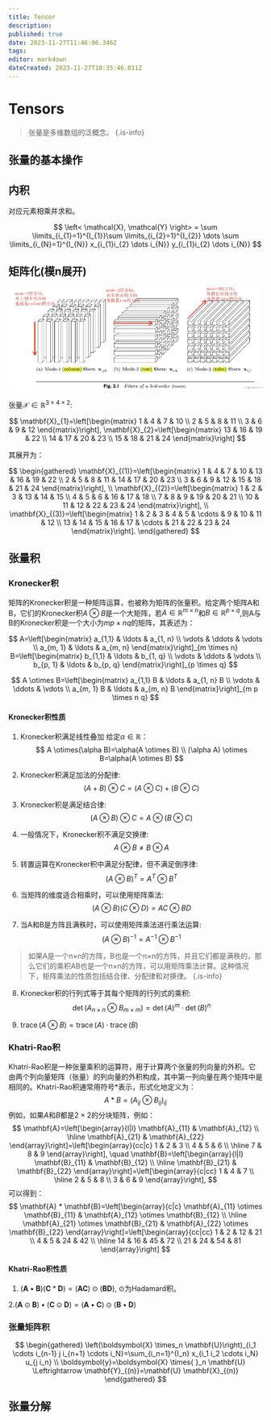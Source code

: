 ```yaml
---
title: Tensor
description: 
published: true
date: 2023-11-27T11:46:06.346Z
tags: 
editor: markdown
dateCreated: 2023-11-27T10:35:46.011Z
---
```


# Tensors

> 张量是多维数组的泛概念。
{.is-info}

## 张量的基本操作
## 内积

对应元素相乘并求和。

$$
\left< \mathcal{X}, \mathcal{Y} \right> = \sum \limits_{i_{1}=1}^{I_{1}}\sum \limits_{i_{2}=1}^{I_{2}} \dots \sum \limits_{i_{N}=1}^{I_{N}} x_{i_{1}i_{2} \dots i_{N}} y_{i_{1}i_{2} \dots i_{N}}
$$

## 矩阵化(模n展开)

<img src='/面上/模n展开.png'>

张量$\mathcal{X} \in \mathbb{R}^{3\times 4\times 2}$:

$$
\mathbf{X}_{1}=\left[\begin{matrix}
1 & 4 & 7 & 10 \\
2 & 5 & 8 & 11 \\
3 & 6 & 9 & 12
\end{matrix}\right], \mathbf{X}_{2}=\left[\begin{matrix}
13 & 16 & 19 & 22 \\
14 & 17 & 20 & 23 \\
15 & 18 & 21 & 24
\end{matrix}\right]
$$

其展开为：

$$
\begin{gathered}
\mathbf{X}_{(1)}=\left[\begin{matrix}
1 & 4 & 7 & 10 & 13 & 16 & 19 & 22 \\
2 & 5 & 8 & 11 & 14 & 17 & 20 & 23 \\
3 & 6 & 9 & 12 & 15 & 18 & 21 & 24
\end{matrix}\right], \\
\mathbf{X}_{(2)}=\left[\begin{matrix}
1 & 2 & 3 & 13 & 14 & 15 \\
4 & 5 & 6 & 16 & 17 & 18 \\
7 & 8 & 9 & 19 & 20 & 21 \\
10 & 11 & 12 & 22 & 23 & 24
\end{matrix}\right], \\
\mathbf{X}_{(3)}=\left[\begin{matrix}
1 & 2 & 3 & 4 & 5 & \cdots & 9 & 10 & 11 & 12 \\
13 & 14 & 15 & 16 & 17 & \cdots & 21 & 22 & 23 & 24
\end{matrix}\right].
\end{gathered}
$$

## 张量积
### Kronecker积

矩阵的Kronecker积是一种矩阵运算，也被称为矩阵的张量积。给定两个矩阵A和B，它们的Kronecker积$A \otimes B$是一个大矩阵，若$A \in \mathbb{R}^{m\times n}$和$B \in \mathbb{R}^{p\times q}$,则A与B的Kronecker积是一个大小为$mp \times nq$的矩阵，其表述为：

$$
A=\left[\begin{matrix}
a_{1,1} & \ldots & a_{1, n} \\
\vdots & \ddots & \vdots \\
a_{m, 1} & \ldots & a_{m, n}
\end{matrix}\right]_{m \times n} B=\left[\begin{matrix}
b_{1,1} & \ldots & b_{1, q} \\
\vdots & \ddots & \vdots \\
b_{p, 1} & \ldots & b_{p, q}
\end{matrix}\right]_{p \times q}
$$

$$
A \otimes B=\left[\begin{matrix}
a_{1,1} B & \ldots & a_{1, n} B \\
\vdots & \ddots & \vdots \\
a_{m, 1} B & \ldots & a_{m, n} B
\end{matrix}\right]_{m p \times n q}
$$

#### Kronecker积性质
1. Kronecker积满足线性叠加
给定$\alpha \in \mathbb{R}$：
$$
A \otimes(\alpha B)=\alpha(A \otimes B) \\
(\alpha A) \otimes B=\alpha(A \otimes B)
$$

2. Kronecker积满足加法的分配律: 
$$
(A+B) \otimes C=(A \otimes C)+(B \otimes C)
$$

3. Kronecker积是满足结合律: 
$$
(A \otimes B) \otimes C=A \otimes(B \otimes C)
$$

4. 一般情况下，Kronecker积不满足交换律: 
$$
A \otimes B \neq B \otimes A
$$

5. 转置运算在Kronecker积中满足分配律，但不满足倒序律: 
$$
(A \otimes B)^T=A^T \otimes B^T
$$

6. 当矩阵的维度适合相乘时，可以使用矩阵乘法:
$$
(A \otimes B)(C \otimes D)=A C \otimes B D
$$

7. 当A和B是方阵且满秩时，可以使用矩阵乘法进行乘法运算:
$$
(A \otimes B)^{-1}=A^{-1} \otimes B^{-1}
$$

> 如果A是一个n×n的方阵，B也是一个n×n的方阵，并且它们都是满秩的，那么它们的乘积AB也是一个n×n的方阵，可以用矩阵乘法计算。这种情况下，矩阵乘法的性质包括结合律、分配律和对换律。
{.is-info}

8. Kronecker积的行列式等于其每个矩阵的行列式的乘积:
$$
\operatorname{det}\left(A_{n \times n} \otimes B_{m \times m}\right)=\operatorname{det}(A)^m \cdot \operatorname{det}(B)^n
$$

9. $\operatorname{trace}(A \otimes B)=\operatorname{trace}(A) \cdot \operatorname{trace}(B)$

### Khatri-Rao积

Khatri-Rao积是一种张量乘积的运算符，用于计算两个张量的列向量的外积。它由两个列向量矩阵（张量）的列向量的外积构成，其中第一列向量在两个矩阵中是相同的。Khatri-Rao积通常用符号$*$表示，形式化地定义为：
$$
A * B=\left(A_{i j} \otimes B_{i j}\right)_{i j}
$$
例如，如果$A$和$B$都是$2\times 2$的分块矩阵，例如：
$$
\mathbf{A}=\left[\begin{array}{l|l}
\mathbf{A}_{11} & \mathbf{A}_{12} \\
\hline \mathbf{A}_{21} & \mathbf{A}_{22}
\end{array}\right]=\left[\begin{array}{cc|c}
1 & 2 & 3 \\
4 & 5 & 6 \\
\hline 7 & 8 & 9
\end{array}\right], \quad \mathbf{B}=\left[\begin{array}{l|l}
\mathbf{B}_{11} & \mathbf{B}_{12} \\
\hline \mathbf{B}_{21} & \mathbf{B}_{22}
\end{array}\right]=\left[\begin{array}{c|cc}
1 & 4 & 7 \\
\hline 2 & 5 & 8 \\
3 & 6 & 9
\end{array}\right],
$$
可以得到：
$$
\mathbf{A} * \mathbf{B}=\left[\begin{array}{c|c}
\mathbf{A}_{11} \otimes \mathbf{B}_{11} & \mathbf{A}_{12} \otimes \mathbf{B}_{12} \\
\hline \mathbf{A}_{21} \otimes \mathbf{B}_{21} & \mathbf{A}_{22} \otimes \mathbf{B}_{22}
\end{array}\right]=\left[\begin{array}{cc|cc}
1 & 2 & 12 & 21 \\
4 & 5 & 24 & 42 \\
\hline 14 & 16 & 45 & 72 \\
21 & 24 & 54 & 81
\end{array}\right]
$$

#### Khatri-Rao积性质
1. $(\mathbf{A} \bullet \mathbf{B})(\mathbf{C} * \mathbf{D})=(\mathbf{A C}) \odot(\mathbf{B D})$, $\odot$为Hadamard积。

2.$(\mathbf{A} \odot \mathbf{B}) \bullet(\mathbf{C} \odot \mathbf{D})=(\mathbf{A} \bullet \mathbf{C}) \odot(\mathbf{B} \bullet \mathbf{D})$

### 张量矩阵积
$$
\begin{gathered}
\left(\boldsymbol{X} \times_n \mathbf{U}\right)_{i_1 \cdots i_{n-1} j i_{n+1} \cdots i_N}=\sum_{i_n=1}^{I_n} x_{i_1 i_2 \cdots i_N} u_{j i_n} \\
\boldsymbol{y}=\boldsymbol{X} \times{ }_n \mathbf{U} \Leftrightarrow \mathbf{Y}_{(n)}=\mathbf{U} \mathbf{X}_{(n)}
\end{gathered}
$$

## 张量分解
